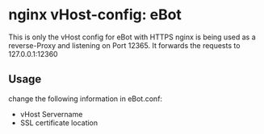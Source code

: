 nginx vHost-config: eBot
==========

This is only the vHost config for eBot with HTTPS
nginx is being used as a reverse-Proxy and listening on Port 12365.
It forwards the requests to 127.0.0.1:12360

Usage
-------
change the following information in eBot.conf:

 - vHost Servername
 -   SSL certificate location
